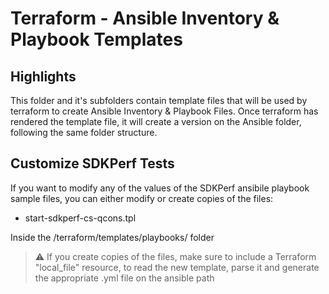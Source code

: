 # Terraform - Ansible Inventory & Playbook Templates

## Highlights

This folder and it's subfolders contain template files that will be used by terraform to create Ansible Inventory & Playbook Files.
Once terraform has rendered the template file, it will create a version on the Ansible folder, following the same folder structure.

## Customize SDKPerf Tests

If you want to modify any of the values of the SDKPerf ansibile playbook sample files, you can either modify or create copies of the files:

- start-sdkperf-cs-qcons.tpl

Inside the /terraform/templates/playbooks/ folder

> :warning: If you create copies of the files, make sure to include a Terraform "local_file" resource, to read the new template, parse it and generate the appropriate .yml file on the ansible path
